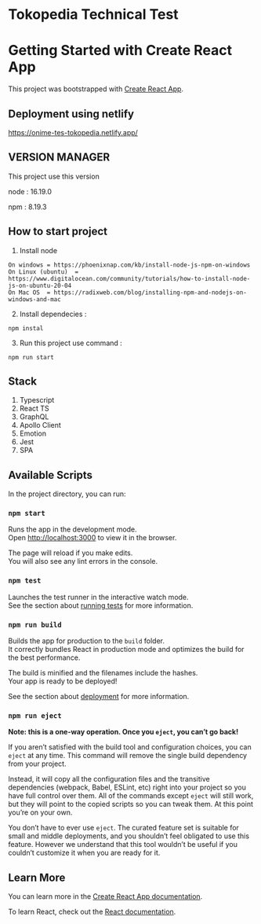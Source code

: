 # Tokopedia Technical Test 

# Getting Started with Create React App

This project was bootstrapped with [Create React App](https://github.com/facebook/create-react-app).

## Deployment using netlify

https://onime-tes-tokopedia.netlify.app/

## VERSION MANAGER

This project use this version

node : 16.19.0

npm : 8.19.3

## How to start project

1. Install node

```
On windows = https://phoenixnap.com/kb/install-node-js-npm-on-windows
On Linux (ubuntu)  =  https://www.digitalocean.com/community/tutorials/how-to-install-node-js-on-ubuntu-20-04
On Mac OS  = https://radixweb.com/blog/installing-npm-and-nodejs-on-windows-and-mac
```

2. Install dependecies :

```
npm instal
```

3. Run this project use command :

```
npm run start
```

## Stack

1. Typescript
2. React TS
3. GraphQL
4. Apollo Client
5. Emotion
6. Jest
7. SPA

## Available Scripts

In the project directory, you can run:

### `npm start`

Runs the app in the development mode.\
Open [http://localhost:3000](http://localhost:3000) to view it in the browser.

The page will reload if you make edits.\
You will also see any lint errors in the console.

### `npm test`

Launches the test runner in the interactive watch mode.\
See the section about [running tests](https://facebook.github.io/create-react-app/docs/running-tests) for more information.

### `npm run build`

Builds the app for production to the `build` folder.\
It correctly bundles React in production mode and optimizes the build for the best performance.

The build is minified and the filenames include the hashes.\
Your app is ready to be deployed!

See the section about [deployment](https://facebook.github.io/create-react-app/docs/deployment) for more information.

### `npm run eject`

**Note: this is a one-way operation. Once you `eject`, you can’t go back!**

If you aren’t satisfied with the build tool and configuration choices, you can `eject` at any time. This command will remove the single build dependency from your project.

Instead, it will copy all the configuration files and the transitive dependencies (webpack, Babel, ESLint, etc) right into your project so you have full control over them. All of the commands except `eject` will still work, but they will point to the copied scripts so you can tweak them. At this point you’re on your own.

You don’t have to ever use `eject`. The curated feature set is suitable for small and middle deployments, and you shouldn’t feel obligated to use this feature. However we understand that this tool wouldn’t be useful if you couldn’t customize it when you are ready for it.

## Learn More

You can learn more in the [Create React App documentation](https://facebook.github.io/create-react-app/docs/getting-started).

To learn React, check out the [React documentation](https://reactjs.org/).

